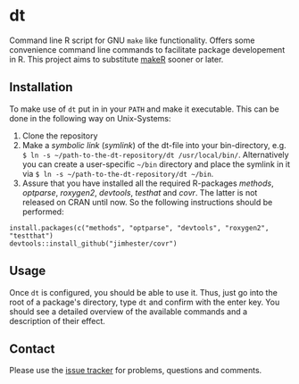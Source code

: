 dt
==

Command line R script for GNU `make` like functionality. Offers some convenience command line commands to facilitate package developement in R.
This project aims to substitute [makeR](https://github.com/tudo-r/makeR) sooner or later.

## Installation

To make use of `dt` put in in your `PATH` and make it executable. This can be done in the following way on Unix-Systems:
1. Clone the repository
2. Make a *symbolic link* (*symlink*) of the dt-file into your bin-directory, e.g. `$ ln -s ~/path-to-the-dt-repository/dt /usr/local/bin/`. Alternatively you can create a user-specific `~/bin` directory and place the symlink in it via `$ ln -s ~/path-to-the-dt-repository/dt ~/bin`.
3. Assure that you have installed all the required R-packages *methods*, *optparse*, *roxygen2*, *devtools*, *testhat* and *covr*. The latter is not released on CRAN until now. So the following instructions should be performed:

```splus
install.packages(c("methods", "optparse", "devtools", "roxygen2", "testthat")
devtools::install_github("jimhester/covr")
```

## Usage

Once `dt` is configured, you should be able to use it. Thus, just go into the root of a package's directory, type `dt` and confirm with the enter key. You should see a detailed overview of the available commands and a description of their effect.

## Contact

Please use the [issue tracker](https://github.com/tudo-r/dt/issues) for problems, questions and comments. 
